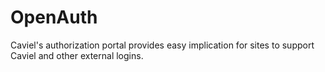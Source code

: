 # OpenAuth
Caviel's authorization portal provides easy implication for sites to support Caviel and other external logins.
